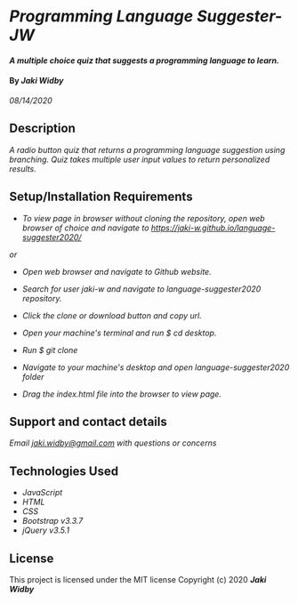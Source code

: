 # _Programming Language Suggester-JW_

#### _A multiple choice quiz that suggests a programming language to learn._

#### By _**Jaki Widby**_ 
_08/14/2020_

## Description

_A radio button quiz that returns a programming language suggestion using branching. Quiz takes multiple user input values to return personalized results._

## Setup/Installation Requirements

* _To view page in browser without cloning the repository, open web browser of choice and navigate to https://jaki-w.github.io/language-suggester2020/_

_or_

* _Open web browser and navigate to Github website._
* _Search for user jaki-w and navigate to language-suggester2020 repository._
* _Click the clone or download button and copy url._
* _Open your machine's terminal and run $ cd desktop._
* _Run $ git clone_

* _Navigate to your machine's desktop and open language-suggester2020 folder_

* _Drag the index.html file into the browser to view page._

## Support and contact details

_Email jaki.widby@gmail.com with questions or concerns_

## Technologies Used

* _JavaScript_
* _HTML_
* _CSS_
* _Bootstrap v3.3.7_
* _jQuery v3.5.1_

## License

This project is licensed under the MIT license
Copyright (c) 2020 **_Jaki Widby_**